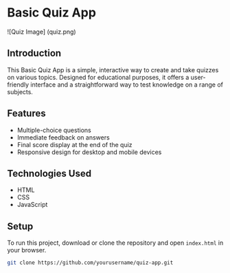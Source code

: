 # Basic Quiz App

![Quiz Image] (quiz.png)

## Introduction
This Basic Quiz App is a simple, interactive way to create and take quizzes on various topics. Designed for educational purposes, it offers a user-friendly interface and a straightforward way to test knowledge on a range of subjects.

## Features
- Multiple-choice questions
- Immediate feedback on answers
- Final score display at the end of the quiz
- Responsive design for desktop and mobile devices

## Technologies Used
- HTML
- CSS
- JavaScript

## Setup
To run this project, download or clone the repository and open `index.html` in your browser.

```bash
git clone https://github.com/yourusername/quiz-app.git
```